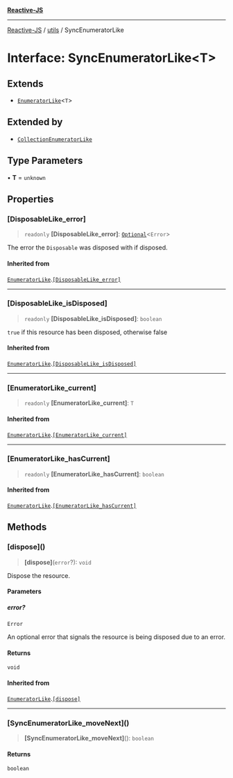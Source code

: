[**Reactive-JS**](../../README.md)

***

[Reactive-JS](../../README.md) / [utils](../README.md) / SyncEnumeratorLike

# Interface: SyncEnumeratorLike\<T\>

## Extends

- [`EnumeratorLike`](EnumeratorLike.md)\<`T`\>

## Extended by

- [`CollectionEnumeratorLike`](CollectionEnumeratorLike.md)

## Type Parameters

• **T** = `unknown`

## Properties

### \[DisposableLike\_error\]

> `readonly` **\[DisposableLike\_error\]**: [`Optional`](../../functions/type-aliases/Optional.md)\<`Error`\>

The error the `Disposable` was disposed with if disposed.

#### Inherited from

[`EnumeratorLike`](EnumeratorLike.md).[`[DisposableLike_error]`](EnumeratorLike.md#disposablelike_error)

***

### \[DisposableLike\_isDisposed\]

> `readonly` **\[DisposableLike\_isDisposed\]**: `boolean`

`true` if this resource has been disposed, otherwise false

#### Inherited from

[`EnumeratorLike`](EnumeratorLike.md).[`[DisposableLike_isDisposed]`](EnumeratorLike.md#disposablelike_isdisposed)

***

### \[EnumeratorLike\_current\]

> `readonly` **\[EnumeratorLike\_current\]**: `T`

#### Inherited from

[`EnumeratorLike`](EnumeratorLike.md).[`[EnumeratorLike_current]`](EnumeratorLike.md#enumeratorlike_current)

***

### \[EnumeratorLike\_hasCurrent\]

> `readonly` **\[EnumeratorLike\_hasCurrent\]**: `boolean`

#### Inherited from

[`EnumeratorLike`](EnumeratorLike.md).[`[EnumeratorLike_hasCurrent]`](EnumeratorLike.md#enumeratorlike_hascurrent)

## Methods

### \[dispose\]()

> **\[dispose\]**(`error`?): `void`

Dispose the resource.

#### Parameters

##### error?

`Error`

An optional error that signals the resource is being disposed due to an error.

#### Returns

`void`

#### Inherited from

[`EnumeratorLike`](EnumeratorLike.md).[`[dispose]`](EnumeratorLike.md#dispose)

***

### \[SyncEnumeratorLike\_moveNext\]()

> **\[SyncEnumeratorLike\_moveNext\]**(): `boolean`

#### Returns

`boolean`
